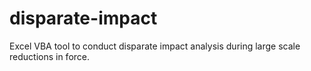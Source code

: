# disparate-impact
Excel VBA tool to conduct disparate impact analysis during large scale reductions in force.
